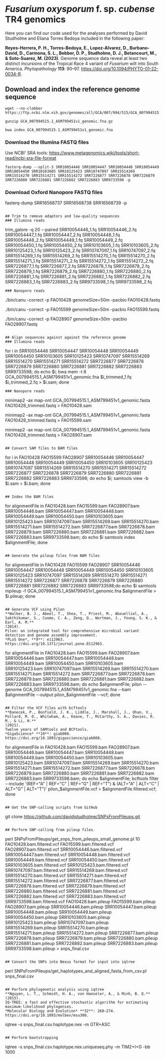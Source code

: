 # *Fusarium oxysporum* f. sp. *cubense* TR4 genomics
Here you can find our code used for the analyses performed by David Studholme and Eliana Torres Bedoya included in the following paper:

**Reyes-Herrera, P. H., Torres-Bedoya, E., Lopez-Alvarez, D., Burbano-David, D., Carmona, S. L., Bebber, D. P., Studholme, D. J., Betancourt, M., & Soto-Suarez, M.
(2023)**.
Genome sequence data reveal at least two distinct incursions of the Tropical Race 4 variant of *Fusarium* wilt into South America.
*Phytopathology* **113**: 90–97.
https://doi.org/10.1094/PHYTO-01-22-0034-R.

## Download and index the reference genome sequence
```
wget --no-clobber https://ftp.ncbi.nlm.nih.gov/genomes/all/GCA/007/994/515/GCA_007994515.1_ASM799451v1/GCA_007994515.1_ASM799451v1_genomic.fna.gz

gunzip GCA_007994515.1_ASM799451v1_genomic.fna.gz

bwa index GCA_007994515.1_ASM799451v1_genomic.fna
```

### Download the Illumina FASTQ files
Use NCBI' SRA tools: https://www.metagenomics.wiki/tools/short-read/ncbi-sra-file-format
```
fasterq-dump --split-3 SRR10054446 SRR10054447 SRR10054448 SRR10054449 SRR10054450 SRR10103605 SRR10125423 SRR10747097 SRR15514269 SRR15514270 SRR15514271 SRR15514272 SRR7226877 SRR7226878 SRR7226879 SRR7226880 SRR7226881 SRR7226882 SRR7226883 SRR9733598 -p
```
### Download Oxford Nanopore FASTQ files
fasterq-dump SRR16568737 SRR16568738 SRR16568739 -p
```

## Trim to remove adaptors and low-quality sequences
### Illumina reads
```
trim_galore -q 20 --paired SRR10054446_1.fq SRR10054446_2.fq SRR10054447_1.fq SRR10054447_2.fq SRR10054448_1.fq SRR10054448_2.fq SRR10054449_1.fq SRR10054449_2.fq SRR10054450_1.fq SRR10054450_2.fq SRR10103605_1.fq SRR10103605_2.fq SRR10125423_1.fq SRR10125423_2.fq SRR10747097_1.fq SRR10747097_2.fq SRR15514269_1.fq SRR15514269_2.fq SRR15514270_1.fq SRR15514270_2.fq SRR15514271_1.fq SRR15514271_2.fq SRR15514272_1.fq SRR15514272_2.fq SRR7226877_1.fq SRR7226877_2.fq SRR7226878_1.fq SRR7226878_2.fq SRR7226879_1.fq SRR7226879_2.fq SRR7226880_1.fq SRR7226880_2.fq SRR7226881_1.fq SRR7226881_2.fq SRR7226882_1.fq SRR7226882_2.fq SRR7226883_1.fq SRR7226883_2.fq SRR9733598_1.fq SRR9733598_2.fq
```
### Nanopore reads
```
./bin/canu -correct -p FAO10428 genomeSize=50m -pacbio FAO10428.fastq

./bin/canu -correct -p FAO15599 genomeSize=50m -pacbio FAO15599.fastq

./bin/canu -correct -p FAO28907 genomeSize=50m -pacbio FAO28907.fastq
```

## Align sequences against against the reference genome
### Illumina reads
```
for i in SRR10054446 SRR10054447 SRR10054448 SRR10054449 SRR10054450 SRR10103605 SRR10125423 SRR10747097 SRR15514269 SRR15514270 SRR15514271 SRR15514272 SRR7226877 SRR7226878 SRR7226879 SRR7226880 SRR7226881 SRR7226882 SRR7226883 SRR9733598; do echo $i; bwa mem -t 8 GCA_007994515.1_ASM799451v1_genomic.fna $i_trimmed_1.fq $i_trimmed_2.fq > $i.sam; done
```
### Nanopore reads
```
minimap2 -ax map-ont GCA_007994515.1_ASM799451v1_genomic.fasta FAO10428_trimmed.fastq > FAO10428.sam

minimap2 -ax map-ont GCA_007994515.1_ASM799451v1_genomic.fasta FAO10428_trimmed.fastq > FAO15599.sam

minimap2 -ax map-ont GCA_007994515.1_ASM799451v1_genomic.fasta FAO10428_trimmed.fastq > FAO28907.sam
```

## Convert SAM files to BAM files
```
for i in FAO10428 FAO15599 FAO28907 SRR10054446 SRR10054447 SRR10054448 SRR10054449 SRR10054450 SRR10103605 SRR10125423 SRR10747097 SRR15514269 SRR15514270 SRR15514271 SRR15514272 SRR7226877 SRR7226878 SRR7226879 SRR7226880 SRR7226881 SRR7226882 SRR7226883 SRR9733598; do echo $i; samtools view -b $i.sam > $i.bam; done
```

## Index the BAM files
```
for alignmentFile in FAO10428.bam FAO15599.bam FAO28907.bam SRR10054446.bam SRR10054447.bam SRR10054448.bam SRR10054449.bam SRR10054450.bam SRR10103605.bam SRR10125423.bam SRR10747097.bam SRR15514269.bam SRR15514270.bam SRR15514271.bam SRR15514272.bam SRR7226877.bam SRR7226878.bam SRR7226879.bam SRR7226880.bam SRR7226881.bam SRR7226882.bam SRR7226883.bam SRR9733598.bam; do echo $i samtools index $alignmentFile; done
```

## Generate the pileup files from BAM files
```
for alignmentFile in FAO10428 FAO15599 FAO28907 SRR10054446 SRR10054447 SRR10054448 SRR10054449 SRR10054450 SRR10103605 SRR10125423 SRR10747097 SRR15514269 SRR15514270 SRR15514271 SRR15514272 SRR7226877 SRR7226878 SRR7226879 SRR7226880 SRR7226881 SRR7226882 SRR7226883 SRR9733598;do echo $i samtools mpileup -f GCA_007994515.1_ASM799451v1_genomic.fna $alignmentFile > $i.pileup; done
```

## Generate VCF using Pilon
**Walker, B. J., Abeel, T., Shea, T., Priest, M., Abouelliel, A., Sakthikumar, S., Cuomo, C. A., Zeng, Q., Wortman, J., Young, S. K., & Earl, A. M.**
(2014).
Pilon: an integrated tool for comprehensive microbial variant detection and genome assembly improvement. 
*PLoS One*, **9**: e112963.
https://doi.org/10.1371/journal.pone.0112963.
```
for alignmentFile in FAO10428.bam FAO15599.bam FAO28907.bam SRR10054446.bam SRR10054447.bam SRR10054448.bam SRR10054449.bam SRR10054450.bam SRR10103605.bam SRR10125423.bam SRR10747097.bam SRR15514269.bam SRR15514270.bam SRR15514271.bam SRR15514272.bam SRR7226877.bam SRR7226878.bam SRR7226879.bam SRR7226880.bam SRR7226881.bam SRR7226882.bam SRR7226883.bam SRR9733598.bam; do echo $alignmentFile; pilon --genome GCA_007994515.1_ASM799451v1_genomic.fna --bam $alignmentFile --output
pilon_$alignmentFile --vcf; done
```

## Filter the VCF files with bcftools
**Danecek, P., Bonfield, J. K., Liddle, J., Marshall, J., Ohan, V., Pollard, M. O., Whitwham, A., Keane, T., McCarthy, S. A., Davies, R. M., & Li, H.**
(2021).
Twelve years of SAMtools and BCFtools.
*GigaScience* **10**: giab008.
https://doi.org/10.1093/gigascience/giab008.

```
for alignmentFile in FAO10428.bam FAO15599.bam FAO28907.bam SRR10054446.bam SRR10054447.bam SRR10054448.bam SRR10054449.bam SRR10054450.bam SRR10103605.bam SRR10125423.bam SRR10747097.bam SRR15514269.bam SRR15514270.bam SRR15514271.bam SRR15514272.bam SRR7226877.bam SRR7226878.bam SRR7226879.bam SRR7226880.bam SRR7226881.bam SRR7226882.bam SRR7226883.bam SRR9733598.bam; do echo $alignmentFile; bcftools filter --include '(REF="A" | REF="C" | REF="G" | REF="T") & (ALT="A" | ALT="C" | ALT="G" | ALT="T")' pilon_$alignmentFile.vcf > $alignmentFile.filtered.vcf; done
```

## Get the SNP-calling scripts from GitHub
```
git clone https://github.com/davidjstudholme/SNPsFromPileups.git
```

## Perform SNP-calling from pileup files.
```
perl SNPsFromPileups/get_snps_from_pileups_small_genome.pl 10 FAO10428.bam.filtered.vcf FAO15599.bam.filtered.vcf FAO28907.bam.filtered.vcf SRR10054446.bam.filtered.vcf SRR10054447.bam.filtered.vcf SRR10054448.bam.filtered.vcf SRR10054449.bam.filtered.vcf SRR10054450.bam.filtered.vcf SRR10103605.bam.filtered.vcf SRR10125423.bam.filtered.vcf SRR10747097.bam.filtered.vcf SRR15514269.bam.filtered.vcf SRR15514270.bam.filtered.vcf SRR15514271.bam.filtered.vcf SRR15514272.bam.filtered.vcf SRR7226877.bam.filtered.vcf SRR7226878.bam.filtered.vcf SRR7226879.bam.filtered.vcf SRR7226880.bam.filtered.vcf SRR7226881.bam.filtered.vcf SRR7226882.bam.filtered.vcf SRR7226883.bam.filtered.vcf SRR9733598.bam.filtered.vcf FAO10428.bam.pileup FAO15599.bam.pileup FAO28907.bam.pileup SRR10054446.bam.pileup SRR10054447.bam.pileup SRR10054448.bam.pileup SRR10054449.bam.pileup SRR10054450.bam.pileup SRR10103605.bam.pileup SRR10125423.bam.pileup SRR10747097.bam.pileup SRR15514269.bam.pileup SRR15514270.bam.pileup SRR15514271.bam.pileup SRR15514272.bam.pileup SRR7226877.bam.pileup SRR7226878.bam.pileup SRR7226879.bam.pileup SRR7226880.bam.pileup SRR7226881.bam.pileup SRR7226882.bam.pileup SRR7226883.bam.pileup SRR9733598.bam.pileup > snps_final.csv
```

## Convert the SNPs into Nexus format for input into iqtree
```
perl SNPsFromPileups/get_haplotypes_and_aligned_fasta_from_csv.pl snps_final.csv
```

## Perform phylogenetic analysis using iqtree
**Nguyen, L. T., Schmidt, H. A., von Haeseler, A., & Minh, B. Q.** (2015).
IQ-TREE: a fast and effective stochastic algorithm for estimating maximum-likelihood phylogenies. 
*Molecular Biology and Evolution* **32**: 268–274.
https://doi.org/10.1093/molbev/msu300.
```
iqtree -s snps_final.csv.haplotype.nex -m GTR+ASC
```

## Perform bootstrapping
```
iqtree -s snps_final.csv.haplotype.nex.uniqueseq.phy -m TIM2+I+G -bb 1000
```



